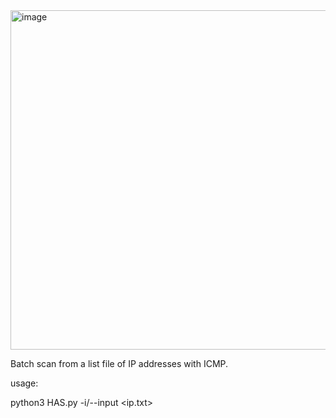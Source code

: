 <img width="543" alt="image" src="https://github.com/EvilSnorT/HAS/assets/80547597/fa89acc8-e800-4ffc-9fa3-254088225672">

Batch scan from a list file of IP addresses with ICMP.

usage:

python3 HAS.py -i/--input <ip.txt>
